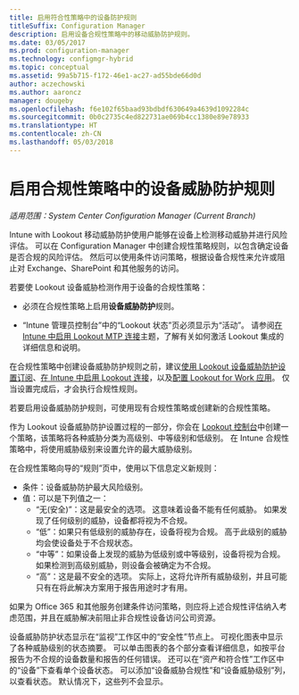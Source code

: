 ```yaml
---
title: 启用符合性策略中的设备防护规则
titleSuffix: Configuration Manager
description: 启用设备合规性策略中的移动威胁防护规则。
ms.date: 03/05/2017
ms.prod: configuration-manager
ms.technology: configmgr-hybrid
ms.topic: conceptual
ms.assetid: 99a5b715-f172-46e1-ac27-ad55bde66d0d
author: aczechowski
ms.author: aaroncz
manager: dougeby
ms.openlocfilehash: f6e102f65baad93bdbdf630649a4639d1092284c
ms.sourcegitcommit: 0b0c2735c4ed822731ae069b4cc1380e89e78933
ms.translationtype: HT
ms.contentlocale: zh-CN
ms.lasthandoff: 05/03/2018
---
```

# <a name="enable-device-threat-protection-rule-in-the-compliance-policy"></a>启用合规性策略中的设备威胁防护规则

*适用范围：System Center Configuration Manager (Current Branch)*

Intune with Lookout 移动威胁防护使用户能够在设备上检测移动威胁并进行风险评估。 可以在 Configuration Manager 中创建合规性策略规则，以包含确定设备是否合规的风险评估。 然后可以使用条件访问策略，根据设备合规性来允许或阻止对 Exchange、SharePoint 和其他服务的访问。

若要使 Lookout 设备威胁检测作用于设备的合规性策略：

* 必须在合规性策略上启用**设备威胁防护**规则。

* “Intune 管理员控制台”中的“Lookout 状态”页必须显示为“活动”。 请参阅[在 Intune 中启用 Lookout MTP 连接](enable-lookout-connection-in-intune.md)主题，了解有关如何激活 Lookout 集成的详细信息和说明。


在合规性策略中创建设备威胁防护规则之前，建议[使用 Lookout 设备威胁防护设置订阅](set-up-your-subscription-with-lookout.md)、[在 Intune 中启用 Lookout 连接](enable-lookout-connection-in-intune.md)，以及[配置 Lookout for Work 应用](configure-and-deploy-lookout-for-work-apps.md)。 仅当设置完成后，才会执行合规性规则。

若要启用设备威胁防护规则，可使用现有合规性策略或创建新的合规性策略。

作为 Lookout 设备威胁防护设置过程的一部分，你会在 [Lookout 控制台](https://aad.lookout.com)中创建一个策略，该策略将各种威胁分类为高级别、中等级别和低级别。 在 Intune 合规性策略中，将使用威胁级别来设置允许的最大威胁级别。

在合规性策略向导的“规则”页中，使用以下信息定义新规则：
  * 条件：设备威胁防护最大风险级别。
  * 值：可以是下列值之一：
    * “无(安全)”：这是最安全的选项。 这意味着设备不能有任何威胁。 如果发现了任何级别的威胁，设备都将视为不合规。
    * “低”：如果只有低级别的威胁存在，设备将视为合规。 高于此级别的威胁均会使设备处于不合规状态。
    * “中等”：如果设备上发现的威胁为低级别或中等级别，设备将视为合规。 如果检测到高级别威胁，则设备会被确定为不合规。
    * “高”：这是最不安全的选项。 实际上，这将允许所有威胁级别，并且可能只有在将此解决方案用于报告用途时才有用。

如果为 Office 365 和其他服务创建条件访问策略，则应将上述合规性评估纳入考虑范围，并且在威胁解决前阻止非合规性设备访问公司资源。

设备威胁防护状态显示在“监视”工作区中的“安全性”节点上。
可视化图表中显示了各种威胁级别的状态摘要。 可以单击图表的各个部分查看详细信息，如按平台报告为不合规的设备数量和报告的任何错误。
还可以在“资产和符合性”工作区中的“设备”下查看单个设备状态。  可以添加“设备威胁合规性”和“设备威胁级别”列，以查看状态。  默认情况下，这些列不会显示。
